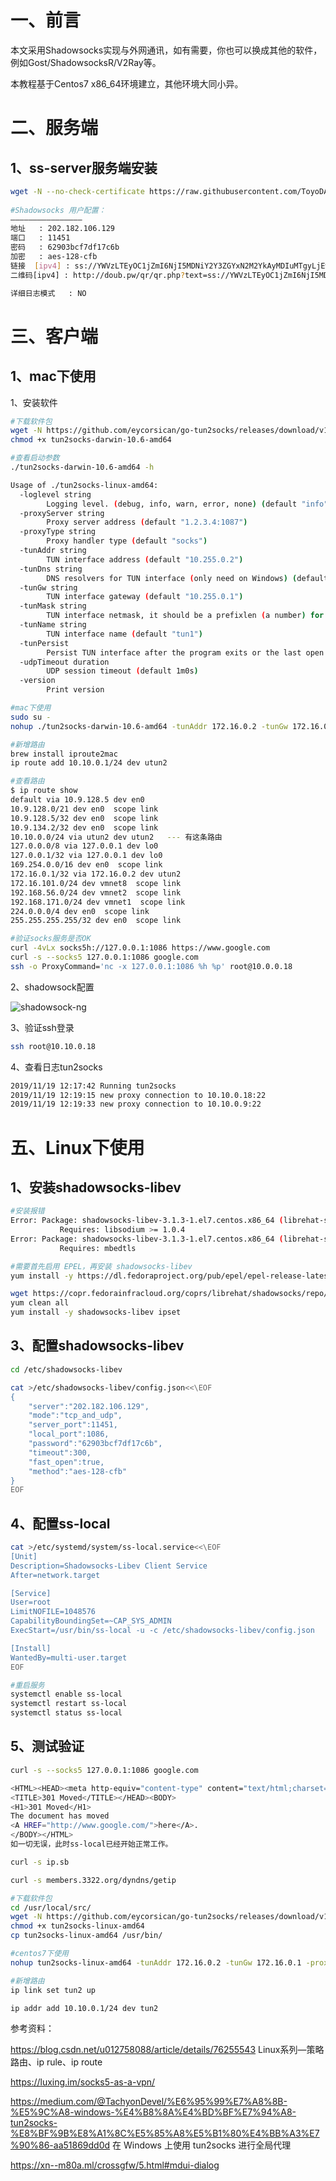 # 一、前言

本文采用Shadowsocks实现与外网通讯，如有需要，你也可以换成其他的软件，例如Gost/ShadowsocksR/V2Ray等。

本教程基于Centos7 x86_64环境建立，其他环境大同小异。

# 二、服务端

## 1、ss-server服务端安装
```bash
wget -N --no-check-certificate https://raw.githubusercontent.com/ToyoDAdoubi/doubi/master/ss-go.sh && chmod +x ss-go.sh && bash ss-go.sh
 
#Shadowsocks 用户配置：
————————————————
地址   : 202.182.106.129
端口   : 11451
密码   : 62903bcf7df17c6b
加密   : aes-128-cfb
链接  [ipv4] : ss://YWVzLTEyOC1jZmI6NjI5MDNiY2Y3ZGYxN2M2YkAyMDIuMTgyLjEwNi4xMjk6MTE0NTE 
二维码[ipv4] : http://doub.pw/qr/qr.php?text=ss://YWVzLTEyOC1jZmI6NjI5MDNiY2Y3ZGYxN2M2YkAyMDIuMTgyLjEwNi4xMjk6MTE0NTE

详细日志模式   : NO
```

# 三、客户端

## 1、mac下使用

1、安装软件

```bash
#下载软件包
wget -N https://github.com/eycorsican/go-tun2socks/releases/download/v1.16.7/tun2socks-darwin-10.6-amd64
chmod +x tun2socks-darwin-10.6-amd64

#查看启动参数
./tun2socks-darwin-10.6-amd64 -h

Usage of ./tun2socks-linux-amd64:
  -loglevel string
    	Logging level. (debug, info, warn, error, none) (default "info")
  -proxyServer string
    	Proxy server address (default "1.2.3.4:1087")
  -proxyType string
    	Proxy handler type (default "socks")
  -tunAddr string
    	TUN interface address (default "10.255.0.2")
  -tunDns string
    	DNS resolvers for TUN interface (only need on Windows) (default "8.8.8.8,8.8.4.4")
  -tunGw string
    	TUN interface gateway (default "10.255.0.1")
  -tunMask string
    	TUN interface netmask, it should be a prefixlen (a number) for IPv6 address (default "255.255.255.0")
  -tunName string
    	TUN interface name (default "tun1")
  -tunPersist
    	Persist TUN interface after the program exits or the last open file descriptor is closed (Linux only)
  -udpTimeout duration
    	UDP session timeout (default 1m0s)
  -version
    	Print version

#mac下使用
sudo su -
nohup ./tun2socks-darwin-10.6-amd64 -tunAddr 172.16.0.2 -tunGw 172.16.0.1 -proxyServer 127.0.0.1:1086 -tunDns 8.8.8.8,8.8.4.4 -tunName tun2 -loglevel info > /tmp/proxy.log 2>&1 &

#新增路由
brew install iproute2mac
ip route add 10.10.0.1/24 dev utun2

#查看路由
$ ip route show
default via 10.9.128.5 dev en0
10.9.128.0/21 dev en0  scope link
10.9.128.5/32 dev en0  scope link
10.9.134.2/32 dev en0  scope link
10.10.0.0/24 via utun2 dev utun2   --- 有这条路由
127.0.0.0/8 via 127.0.0.1 dev lo0
127.0.0.1/32 via 127.0.0.1 dev lo0
169.254.0.0/16 dev en0  scope link
172.16.0.1/32 via 172.16.0.2 dev utun2
172.16.101.0/24 dev vmnet8  scope link
192.168.56.0/24 dev vmnet2  scope link
192.168.171.0/24 dev vmnet1  scope link
224.0.0.0/4 dev en0  scope link
255.255.255.255/32 dev en0  scope link

#验证socks服务是否OK
curl -4vLx socks5h://127.0.0.1:1086 https://www.google.com
curl -s --socks5 127.0.0.1:1086 google.com
ssh -o ProxyCommand='nc -x 127.0.0.1:1086 %h %p' root@10.0.0.18
```

2、shadowsock配置

  ![shadowsock-ng](https://github.com/Lancger/opslinux/blob/master/images/shadowsock-ng1.png)

3、验证ssh登录
```bash
ssh root@10.10.0.18
```

4、查看日志tun2socks
```bash
2019/11/19 12:17:42 Running tun2socks
2019/11/19 12:19:15 new proxy connection to 10.10.0.18:22
2019/11/19 12:19:33 new proxy connection to 10.10.0.9:22
```

# 五、Linux下使用

## 1、安装shadowsocks-libev

```bash
#安装报错
Error: Package: shadowsocks-libev-3.1.3-1.el7.centos.x86_64 (librehat-shadowsocks)
           Requires: libsodium >= 1.0.4
Error: Package: shadowsocks-libev-3.1.3-1.el7.centos.x86_64 (librehat-shadowsocks)
           Requires: mbedtls
```

```bash
#需要首先启用 EPEL，再安装 shadowsocks-libev
yum install -y https://dl.fedoraproject.org/pub/epel/epel-release-latest-7.noarch.rpm

wget https://copr.fedorainfracloud.org/coprs/librehat/shadowsocks/repo/epel-7/librehat-shadowsocks-epel-7.repo -O /etc/yum.repos.d/shadowsocks-epel-7.repo
yum clean all
yum install -y shadowsocks-libev ipset
```

## 3、配置shadowsocks-libev
```bash
cd /etc/shadowsocks-libev

cat >/etc/shadowsocks-libev/config.json<<\EOF
{
    "server":"202.182.106.129",
    "mode":"tcp_and_udp",
    "server_port":11451,
    "local_port":1086,
    "password":"62903bcf7df17c6b",
    "timeout":300,
    "fast_open":true,
    "method":"aes-128-cfb"
}
EOF
```

## 4、配置ss-local
```bash
cat >/etc/systemd/system/ss-local.service<<\EOF
[Unit]
Description=Shadowsocks-Libev Client Service
After=network.target

[Service]
User=root
LimitNOFILE=1048576
CapabilityBoundingSet=~CAP_SYS_ADMIN
ExecStart=/usr/bin/ss-local -u -c /etc/shadowsocks-libev/config.json

[Install]
WantedBy=multi-user.target
EOF

#重启服务
systemctl enable ss-local
systemctl restart ss-local
systemctl status ss-local
```
## 5、测试验证
```bash
curl -s --socks5 127.0.0.1:1086 google.com

<HTML><HEAD><meta http-equiv="content-type" content="text/html;charset=utf-8">
<TITLE>301 Moved</TITLE></HEAD><BODY>
<H1>301 Moved</H1>
The document has moved
<A HREF="http://www.google.com/">here</A>.
</BODY></HTML>
如一切无误，此时ss-local已经开始正常工作。

curl -s ip.sb

curl -s members.3322.org/dyndns/getip
```




```bash
#下载软件包
cd /usr/local/src/
wget -N https://github.com/eycorsican/go-tun2socks/releases/download/v1.16.7/tun2socks-linux-amd64
chmod +x tun2socks-linux-amd64
cp tun2socks-linux-amd64 /usr/bin/

#centos7下使用
nohup tun2socks-linux-amd64 -tunAddr 172.16.0.2 -tunGw 172.16.0.1 -proxyServer 127.0.0.1:1086 -tunDns 8.8.8.8,8.8.4.4 -tunName tun2 -loglevel info > /tmp/proxy.log 2>&1 &

#新增路由
ip link set tun2 up

ip addr add 10.10.0.1/24 dev tun2
```

参考资料：

https://blog.csdn.net/u012758088/article/details/76255543  Linux系列—策略路由、ip rule、ip route

https://luxing.im/socks5-as-a-vpn/  

https://medium.com/@TachyonDevel/%E6%95%99%E7%A8%8B-%E5%9C%A8-windows-%E4%B8%8A%E4%BD%BF%E7%94%A8-tun2socks-%E8%BF%9B%E8%A1%8C%E5%85%A8%E5%B1%80%E4%BB%A3%E7%90%86-aa51869dd0d  在 Windows 上使用 tun2socks 进行全局代理

https://xn--m80a.ml/crossgfw/5.html#mdui-dialog
